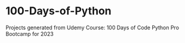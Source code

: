 # 100-Days-of-Python
Projects generated from Udemy Course: 100 Days of Code Python Pro Bootcamp for 2023

